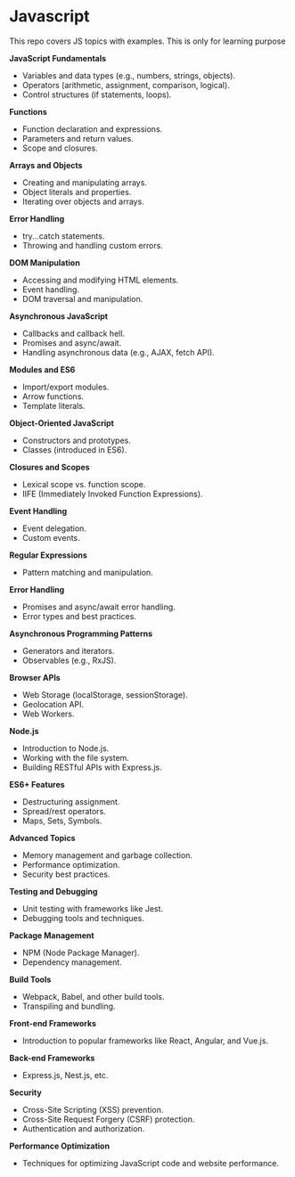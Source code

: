 # Javascript

This repo covers JS topics with examples. This is only for learning purpose

**JavaScript Fundamentals**

- Variables and data types (e.g., numbers, strings, objects).
- Operators (arithmetic, assignment, comparison, logical).
- Control structures (if statements, loops).

**Functions**

- Function declaration and expressions.
- Parameters and return values.
- Scope and closures.

**Arrays and Objects**

- Creating and manipulating arrays.
- Object literals and properties.
- Iterating over objects and arrays.

**Error Handling**

- try...catch statements.
- Throwing and handling custom errors.

**DOM Manipulation**

- Accessing and modifying HTML elements.
- Event handling.
- DOM traversal and manipulation.

**Asynchronous JavaScript**

- Callbacks and callback hell.
- Promises and async/await.
- Handling asynchronous data (e.g., AJAX, fetch API).

**Modules and ES6**

- Import/export modules.
- Arrow functions.
- Template literals.

**Object-Oriented JavaScript**

- Constructors and prototypes.
- Classes (introduced in ES6).

**Closures and Scopes**

- Lexical scope vs. function scope.
- IIFE (Immediately Invoked Function Expressions).

**Event Handling**

- Event delegation.
- Custom events.

**Regular Expressions**

- Pattern matching and manipulation.

**Error Handling**

- Promises and async/await error handling.
- Error types and best practices.

**Asynchronous Programming Patterns**

- Generators and iterators.
- Observables (e.g., RxJS).

**Browser APIs**

- Web Storage (localStorage, sessionStorage).
- Geolocation API.
- Web Workers.

**Node.js**

- Introduction to Node.js.
- Working with the file system.
- Building RESTful APIs with Express.js.

**ES6+ Features**

- Destructuring assignment.
- Spread/rest operators.
- Maps, Sets, Symbols.

**Advanced Topics**

- Memory management and garbage collection.
- Performance optimization.
- Security best practices.

**Testing and Debugging**

- Unit testing with frameworks like Jest.
- Debugging tools and techniques.

**Package Management**

- NPM (Node Package Manager).
- Dependency management.

**Build Tools**

- Webpack, Babel, and other build tools.
- Transpiling and bundling.

**Front-end Frameworks**

- Introduction to popular frameworks like React, Angular, and Vue.js.

**Back-end Frameworks**

- Express.js, Nest.js, etc.

**Security**

- Cross-Site Scripting (XSS) prevention.
- Cross-Site Request Forgery (CSRF) protection.
- Authentication and authorization.

**Performance Optimization**

- Techniques for optimizing JavaScript code and website performance.

